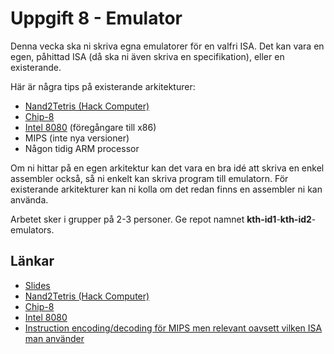 # Uppgift 8 - Emulator

Denna vecka ska ni skriva egna emulatorer för en valfri ISA.
Det kan vara en egen, påhittad ISA (då ska ni även skriva en specifikation),
eller en existerande.

Här är några tips på existerande arkitekturer:
  * [Nand2Tetris (Hack Computer)](https://en.wikipedia.org/wiki/Hack_computer)
  * [Chip-8](https://en.wikipedia.org/wiki/CHIP-8)
  * [Intel 8080](https://en.wikipedia.org/wiki/Intel_8080) (föregångare till x86)
  * MIPS (inte nya versioner)
  * Någon tidig ARM processor

Om ni hittar på en egen arkitektur kan det vara en bra idé att skriva en enkel
assembler också, så ni enkelt kan skriva program till emulatorn. För existerande
arkitekturer kan ni kolla om det redan finns en assembler ni kan använda.

Arbetet sker i grupper på 2-3 personer. Ge repot namnet **kth-id1**-**kth-id2**-emulators.

## Länkar
* [Slides](assignments/08-emulator/slides.pdf)
* [Nand2Tetris (Hack Computer)](https://en.wikipedia.org/wiki/Hack_computer)
* [Chip-8](https://en.wikipedia.org/wiki/CHIP-8)
* [Intel 8080](https://en.wikipedia.org/wiki/Intel_8080)
* [Instruction encoding/decoding för MIPS men relevant oavsett vilken ISA man använder](https://courses.stephenmarz.com/my-courses/cosc130/lectures/encoding-and-decoding-instructions/)
